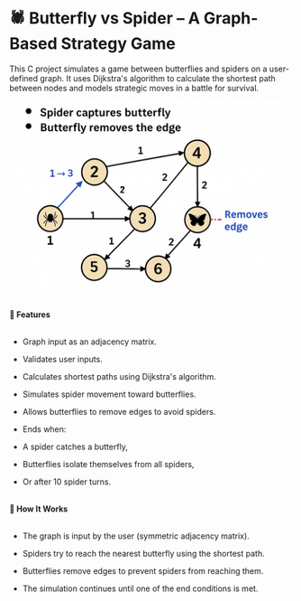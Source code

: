 # 🕷️ Butterfly vs Spider – A Graph-Based Strategy Game

This C project simulates a game between butterflies and spiders on a user-defined graph. It uses Dijkstra's algorithm to calculate the shortest path between nodes and models strategic moves in a battle for survival.

![Game Diagram](images/graph_diagram.png)<br><br>



**📌 Features**<br><br>

+ Graph input as an adjacency matrix.


+ Validates user inputs.

+ Calculates shortest paths using Dijkstra's algorithm.

+ Simulates spider movement toward butterflies.

+ Allows butterflies to remove edges to avoid spiders.

+ Ends when:

+ A spider catches a butterfly,

+ Butterflies isolate themselves from all spiders,

+ Or after 10 spider turns.<br><br>


**🧠 How It Works**<br><br>


+ The graph is input by the user (symmetric adjacency matrix).

+ Spiders try to reach the nearest butterfly using the shortest path.

+ Butterflies remove edges to prevent spiders from reaching them.

+ The simulation continues until one of the end conditions is met.<br><br>


